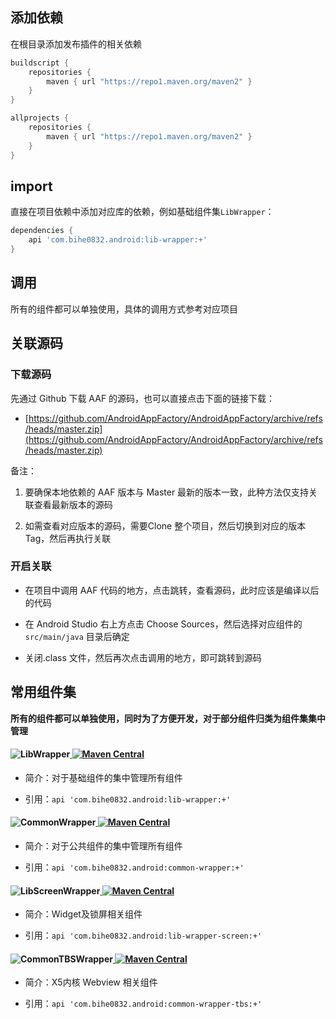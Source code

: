 ## 添加依赖

在根目录添加发布插件的相关依赖
```groovy
buildscript {  
    repositories {  
        maven { url "https://repo1.maven.org/maven2" }
    }  
}   

allprojects {  
    repositories {  
        maven { url "https://repo1.maven.org/maven2" }
    }  
}
```  
## import


直接在项目依赖中添加对应库的依赖，例如基础组件集`LibWrapper`：

```groovy
dependencies {
    api 'com.bihe0832.android:lib-wrapper:+'
}
```


## 调用

所有的组件都可以单独使用，具体的调用方式参考对应项目

## 关联源码

### 下载源码

先通过 Github 下载 AAF 的源码，也可以直接点击下面的链接下载：

- [https://github.com/AndroidAppFactory/AndroidAppFactory/archive/refs/heads/master.zip](https://github.com/AndroidAppFactory/AndroidAppFactory/archive/refs/heads/master.zip)

备注：

1. 要确保本地依赖的 AAF 版本与 Master 最新的版本一致，此种方法仅支持关联查看最新版本的源码

2. 如需查看对应版本的源码，需要Clone 整个项目，然后切换到对应的版本Tag，然后再执行关联

### 开启关联

- 在项目中调用 AAF 代码的地方，点击跳转，查看源码，此时应该是编译以后的代码

- 在 Android Studio 右上方点击 Choose Sources，然后选择对应组件的 `src/main/java` 目录后确定

- 关闭.class 文件，然后再次点击调用的地方，即可跳转到源码

## 常用组件集

**所有的组件都可以单独使用，同时为了方便开发，对于部分组件归类为组件集集中管理** 


#### ![LibWrapper](https://img.shields.io/badge/AndroidAppFactory-LibWrapper-brightgreen)[ ![Maven Central](https://img.shields.io/maven-central/v/com.bihe0832.android/lib-wrapper) ](https://search.maven.org/artifact/com.bihe0832.android/lib-wrapper)


- 简介：对于基础组件的集中管理所有组件

- 引用：`api 'com.bihe0832.android:lib-wrapper:+'`

    
#### ![CommonWrapper](https://img.shields.io/badge/AndroidAppFactory-CommonWrapper-brightgreen)[ ![Maven Central](https://img.shields.io/maven-central/v/com.bihe0832.android/common-wrapper) ](https://search.maven.org/artifact/com.bihe0832.android/common-wrapper)

- 简介：对于公共组件的集中管理所有组件

- 引用：`api 'com.bihe0832.android:common-wrapper:+'`


#### ![LibScreenWrapper](https://img.shields.io/badge/AndroidAppFactory-LibScreenWrapper-brightgreen)[ ![Maven Central](https://img.shields.io/maven-central/v/com.bihe0832.android/lib-wrapper-screen) ](https://search.maven.org/artifact/com.bihe0832.android/lib-wrapper-screen)


- 简介：Widget及锁屏相关组件

- 引用：`api 'com.bihe0832.android:lib-wrapper-screen:+'`

#### ![CommonTBSWrapper](https://img.shields.io/badge/AndroidAppFactory-CommonTBSWrapper-brightgreen)[ ![Maven Central](https://img.shields.io/maven-central/v/com.bihe0832.android/common-wrapper-tbs) ](https://search.maven.org/artifact/com.bihe0832.android/common-wrapper-tbs)


- 简介：X5内核 Webview 相关组件

- 引用：`api 'com.bihe0832.android:common-wrapper-tbs:+'`
